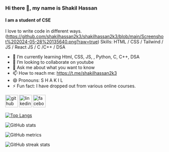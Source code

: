 ### Hi there 👋, my name is Shakil Hassan
#### I am a student of CSE
I love to write code in different ways.
(https://github.com/shakilhassan2k3/shakilhassan2k3/blob/main/Screenshot%202024-05-28%20135640.png?raw=true)
Skills: HTML / CSS / Tailwind / JS / React JS / C /C++ / DSA

- 🌱 I’m currently learning Html, CSS, JS, , Python, C, C++, DSA 
- 👯 I’m looking to collaborate on youtube 
- 💬 Ask me about what you want to know 
- 📫 How to reach me: https://t.me/shakilhassan2k3 
- 😄 Pronouns: S H A K I L 
- ⚡ Fun fact: I have dropped out from various online courses. 


[<img src='https://cdn.jsdelivr.net/npm/simple-icons@3.0.1/icons/github.svg' alt='github' height='40'>](https://github.com/shakilhassan2k3)  [<img src='https://cdn.jsdelivr.net/npm/simple-icons@3.0.1/icons/linkedin.svg' alt='linkedin' height='40'>](https://www.linkedin.com/in/shakilhassan2k3/)  [<img src='https://cdn.jsdelivr.net/npm/simple-icons@3.0.1/icons/facebook.svg' alt='facebook' height='40'>](https://www.facebook.com/shakilhassan2k3)  

[![Top Langs](https://github-readme-stats.vercel.app/api/top-langs/?username=shakilhassan2k3)](https://github.com/anuraghazra/github-readme-stats)

![GitHub stats](https://github-readme-stats.vercel.app/api?username=shakilhassan2k3&show_icons=true)  

![GitHub metrics](https://metrics.lecoq.io/shakilhassan2k3)  

![GitHub streak stats](https://streak-stats.demolab.com/?user=shakilhassan2k3)  

